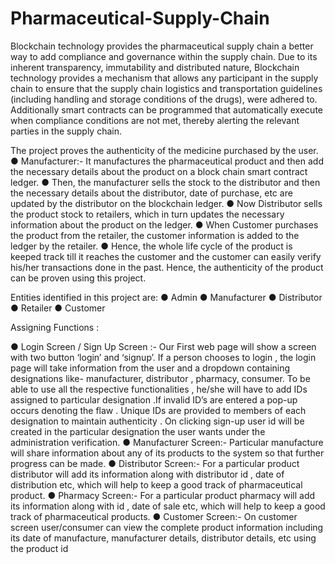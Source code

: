 # Pharmaceutical-Supply-Chain

Blockchain technology provides the pharmaceutical supply chain a better way to add compliance and governance within the supply chain. Due to its inherent transparency, immutability and distributed nature, Blockchain technology provides a mechanism that allows any participant in the supply chain to ensure that the supply chain logistics and transportation guidelines (including handling and storage conditions of the drugs), were adhered to.
Additionally smart contracts can be programmed that automatically execute when compliance conditions are not met, thereby alerting the relevant parties in the supply chain.


The project proves the authenticity of the medicine purchased by the user.
●	Manufacturer:- It manufactures the pharmaceutical product and then add the necessary details about the product on a block chain smart contract ledger.
●	Then, the manufacturer sells the stock to the distributor and then the necessary details about the distributor, date of purchase, etc are updated by the distributor on the blockchain ledger.
●	Now Distributor sells the product stock to retailers, which in turn updates the necessary information about the product on the ledger.
●	When Customer purchases the product from the retailer, the customer information is added to the ledger by the retailer.
●	Hence, the whole life cycle of the product is keeped track till it reaches the customer and the customer can easily verify his/her transactions done in the past.
Hence, the authenticity of the product can be proven using this project.

Entities identified in this project are:
●	Admin
●	Manufacturer
●	Distributor
●	Retailer
●	Customer


Assigning Functions :

●	Login Screen / Sign Up Screen :- Our First web page will show a screen with two button ‘login’ and ‘signup’. 
 If a person chooses to login , the login page will take information from the user and a dropdown containing designations like- manufacturer, distributor , pharmacy, consumer. To be  able to use all the respective functionalities , he/she will have to add IDs assigned to particular designation .If invalid ID’s are entered a pop-up occurs denoting the flaw . Unique IDs are provided to members of each designation to maintain authenticity .
On clicking sign-up user id will be created in the particular designation the user wants under the administration verification.
●	Manufacturer Screen:-  Particular manufacture will share information about any of its products to the system so that further progress can be made.
●	Distributor Screen:- For a particular product distributor will add its information along with distributor id , date of distribution etc, which will help to keep a good track of pharmaceutical product.
●	Pharmacy Screen:- For a particular product pharmacy will add its information along with id , date of sale  etc, which will help to keep a good track of pharmaceutical products.
●	Customer Screen:- On customer screen user/consumer can view the complete product information including its date of manufacture, manufacturer details, distributor details, etc using the product id 
